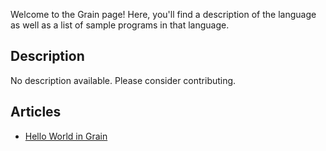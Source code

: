Welcome to the Grain page! Here, you'll find a description of the language as well as a list of sample programs in that language.

## Description

No description available. Please consider contributing.

## Articles

- [Hello World in Grain](https://sampleprograms.io/projects/hello-world/grain)